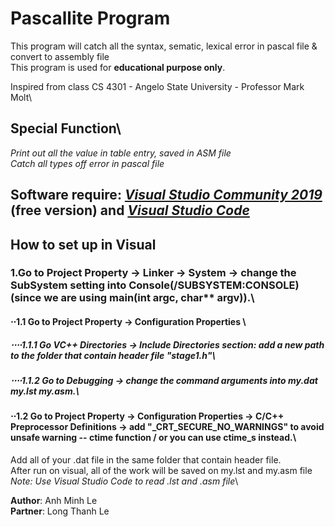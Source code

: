 # Pascallite Program
This program will catch all the syntax, sematic, lexical error in pascal file & convert to assembly file\
This program is used for **educational purpose only**.

Inspired from class CS 4301 - Angelo State University - Professor Mark Molt\

## **Special Function**\
*Print out all the value in table entry, saved in ASM file*\
*Catch all types off error in pascal file*

## **Software require**: *[Visual Studio Community 2019](https://visualstudio.microsoft.com/vs/community/)* (free version) and *[Visual Studio Code](https://code.visualstudio.com/download)*

## **How to set up in Visual**

### **1**.Go to Project Property -> Linker -> System -> change the SubSystem setting into Console(/SUBSYSTEM:CONSOLE) (since we are using main(int argc, char** argv)).\
#### ⋅⋅**1.1** Go to Project Property -> Configuration Properties \
##### ⋅⋅⋅⋅**1.1.1** Go VC++ Directories -> Include Directories section: add a new path to the folder that contain header file *"stage1.h"*\
##### ⋅⋅⋅⋅**1.1.2** Go to Debugging -> change the command arguments into my.dat my.lst my.asm.\
#### ⋅⋅**1.2** Go to Project Property -> Configuration Properties -> C/C++ Preprocessor Definitions -> add "_CRT_SECURE_NO_WARNINGS" to avoid unsafe warning -- ctime function / or you can use ctime_s instead.\
Add all of your .dat file  in the same folder that contain header file.\
After run on visual, all of the work will be saved on my.lst and my.asm file \
*Note: Use Visual Studio Code to read .lst and .asm file*\

**Author**: Anh Minh Le\
**Partner**: Long Thanh Le
